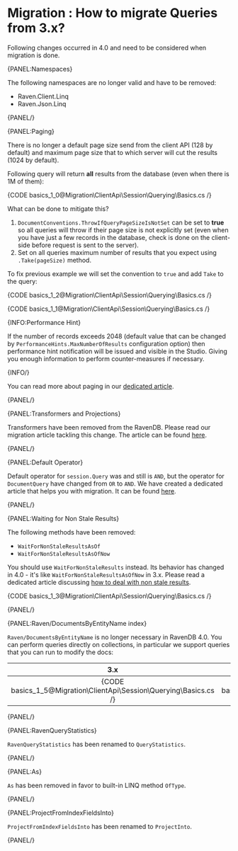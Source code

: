 ﻿# Migration : How to migrate Queries from 3.x?

Following changes occurred in 4.0 and need to be considered when migration is done.

{PANEL:Namespaces}

The following namespaces are no longer valid and have to be removed:

- Raven.Client.Linq
- Raven.Json.Linq

{PANEL/}

{PANEL:Paging}

There is no longer a default page size send from the client API (128 by default) and maximum page size that to which server will cut the results (1024 by default).

Following query will return **all** results from the database (even when there is 1M of them):

{CODE basics_1_0@Migration\ClientApi\Session\Querying\Basics.cs /}

What can be done to mitigate this?

1. `DocumentConventions.ThrowIfQueryPageSizeIsNotSet` can be set to **true** so all queries will throw if their page size is not explicitly set (even when you have just a few records in the database, check is done on the client-side before request is sent to the server).
2. Set on all queries maximum number of results that you expect using `.Take(pageSize)` method.

To fix previous example we will set the convention to `true` and add `Take` to the query:

{CODE basics_1_2@Migration\ClientApi\Session\Querying\Basics.cs /}

{CODE basics_1_1@Migration\ClientApi\Session\Querying\Basics.cs /}

{INFO:Performance Hint}

If the number of records exceeds 2048 (default value that can be changed by `PerformanceHints.MaxNumberOfResults` configuration option) then performance hint notification will be issued and visible in the Studio. Giving you enough information to perform counter-measures if necessary.

{INFO/}

You can read more about paging in our [dedicated article](../../../../indexes/querying/paging).

{PANEL/}

{PANEL:Transformers and Projections}

Transformers have been removed from the RavenDB. Please read our migration article tackling this change. The article can be found [here](../../../../migration/client-api/session/querying/transformers).

{PANEL/}

{PANEL:Default Operator}

Default operator for `session.Query` was and still is `AND`, but the operator for `DocumentQuery` have changed from `OR` to `AND`. We have created a dedicated article that helps you with migration. It can be found [here](../../../../migration/client-api/session/querying/documentquery).

{PANEL/}

{PANEL:Waiting for Non Stale Results}

The following methods have been removed:

- `WaitForNonStaleResultsAsOf`
- `WaitForNonStaleResultsAsOfNow`

You should use `WaitForNonStaleResults` instead. Its behavior has changed in 4.0 - it's like `WaitForNonStaleResultsAsOfNow` in 3.x. Please read a dedicated article discussing [how to deal with non stale results](../../../../indexes/stale-indexes).

{CODE basics_1_3@Migration\ClientApi\Session\Querying\Basics.cs /}

{PANEL/}

{PANEL:Raven/DocumentsByEntityName index}

`Raven/DocumentsByEntityName` is no longer necessary in RavenDB 4.0. You can perform queries directly on collections, in particular we support queries that you can run to modify the docs:

| 3.x | 4.0 |
|:---:|:---:|
| {CODE basics_1_5@Migration\ClientApi\Session\Querying\Basics.cs /} | {CODE basics_1_6@Migration\ClientApi\Session\Querying\Basics.cs /} |

{PANEL/}

{PANEL:RavenQueryStatistics}

`RavenQueryStatistics` has been renamed to `QueryStatistics`.

{PANEL/}

{PANEL:As}

`As` has been removed in favor to built-in LINQ method `OfType`.

{PANEL/}

{PANEL:ProjectFromIndexFieldsInto}

`ProjectFromIndexFieldsInto` has been renamed to `ProjectInto`.

{PANEL/}
